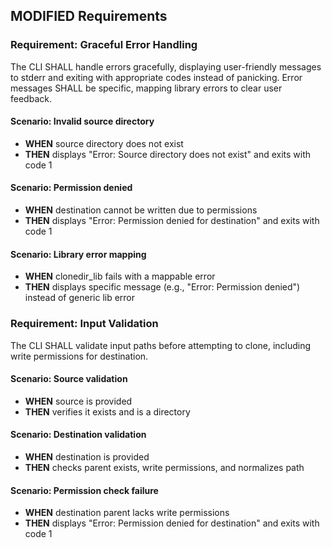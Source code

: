 ## MODIFIED Requirements

### Requirement: Graceful Error Handling
The CLI SHALL handle errors gracefully, displaying user-friendly messages to stderr and exiting with appropriate codes instead of panicking. Error messages SHALL be specific, mapping library errors to clear user feedback.

#### Scenario: Invalid source directory
- **WHEN** source directory does not exist
- **THEN** displays "Error: Source directory does not exist" and exits with code 1

#### Scenario: Permission denied
- **WHEN** destination cannot be written due to permissions
- **THEN** displays "Error: Permission denied for destination" and exits with code 1

#### Scenario: Library error mapping
- **WHEN** clonedir_lib fails with a mappable error
- **THEN** displays specific message (e.g., "Error: Permission denied") instead of generic lib error

### Requirement: Input Validation
The CLI SHALL validate input paths before attempting to clone, including write permissions for destination.

#### Scenario: Source validation
- **WHEN** source is provided
- **THEN** verifies it exists and is a directory

#### Scenario: Destination validation
- **WHEN** destination is provided
- **THEN** checks parent exists, write permissions, and normalizes path

#### Scenario: Permission check failure
- **WHEN** destination parent lacks write permissions
- **THEN** displays "Error: Permission denied for destination" and exits with code 1